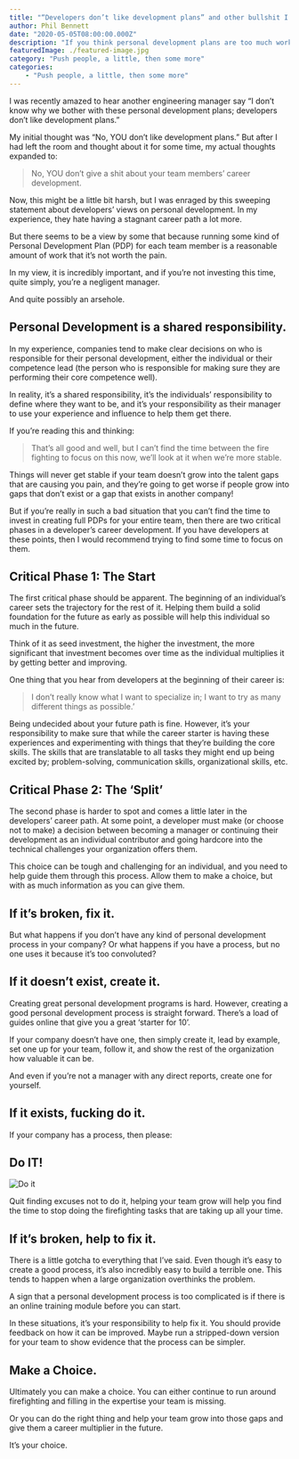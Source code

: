 ```yaml
---
title: "“Developers don’t like development plans” and other bullshit I’ve heard."
author: Phil Bennett
date: "2020-05-05T08:00:00.000Z"
description: "If you think personal development plans are too much work. You are a negligent manager. And quite possibly an arsehole."
featuredImage: ./featured-image.jpg
category: "Push people, a little, then some more"
categories: 
    - "Push people, a little, then some more" 
---
```

I was recently amazed to hear another engineering manager say “I don’t know why we bother with these personal development plans; developers don’t like development plans.”

My initial thought was “No, YOU don’t like development plans.” But after I had left the room and thought about it for some time, my actual thoughts expanded to:

> No, YOU don’t give a shit about your team members’ career development.

Now, this might be a little bit harsh, but I was enraged by this sweeping statement about developers’ views on personal development. In my experience, they hate having a stagnant career path a lot more.

But there seems to be a view by some that because running some kind of Personal Development Plan (PDP) for each team member is a reasonable amount of work that it’s not worth the pain.

In my view, it is incredibly important, and if you’re not investing this time, quite simply, you’re a negligent manager.

And quite possibly an arsehole.

## Personal Development is a shared responsibility.
In my experience, companies tend to make clear decisions on who is responsible for their personal development, either the individual or their competence lead (the person who is responsible for making sure they are performing their core competence well).

In reality, it’s a shared responsibility, it’s the individuals’ responsibility to define where they want to be, and it’s your responsibility as their manager to use your experience and influence to help them get there.

If you’re reading this and thinking:

> That’s all good and well, but I can’t find the time between the fire fighting to focus on this now, we’ll look at it when we’re more stable.

Things will never get stable if your team doesn’t grow into the talent gaps that are causing you pain, and they’re going to get worse if people grow into gaps that don’t exist or a gap that exists in another company!

But if you’re really in such a bad situation that you can’t find the time to invest in creating full PDPs for your entire team, then there are two critical phases in a developer’s career development. If you have developers at these points, then I would recommend trying to find some time to focus on them.

## Critical Phase 1: The Start
The first critical phase should be apparent. The beginning of an individual’s career sets the trajectory for the rest of it. Helping them build a solid foundation for the future as early as possible will help this individual so much in the future.

Think of it as seed investment, the higher the investment, the more significant that investment becomes over time as the individual multiplies it by getting better and improving.

One thing that you hear from developers at the beginning of their career is:

> I don’t really know what I want to specialize in; I want to try as many different things as possible.’

Being undecided about your future path is fine. However, it’s your responsibility to make sure that while the career starter is having these experiences and experimenting with things that they’re building the core skills. The skills that are translatable to all tasks they might end up being excited by; problem-solving, communication skills, organizational skills, etc.

## Critical Phase 2: The ‘Split’
The second phase is harder to spot and comes a little later in the developers’ career path. At some point, a developer must make (or choose not to make) a decision between becoming a manager or continuing their development as an individual contributor and going hardcore into the technical challenges your organization offers them.

This choice can be tough and challenging for an individual, and you need to help guide them through this process. Allow them to make a choice, but with as much information as you can give them.

## If it’s broken, fix it.
But what happens if you don’t have any kind of personal development process in your company? Or what happens if you have a process, but no one uses it because it’s too convoluted?

## If it doesn’t exist, create it.
Creating great personal development programs is hard. However, creating a good personal development process is straight forward. There’s a load of guides online that give you a great ‘starter for 10’.

If your company doesn’t have one, then simply create it, lead by example, set one up for your team, follow it, and show the rest of the organization how valuable it can be.

And even if you’re not a manager with any direct reports, create one for yourself.

## If it exists, fucking do it.
If your company has a process, then please:


## Do IT!
![Do it](https://media.giphy.com/media/qDPg6HNz2NfAk/giphy.gif)

Quit finding excuses not to do it, helping your team grow will help you find the time to stop doing the firefighting tasks that are taking up all your time.

## If it’s broken, help to fix it.
There is a little gotcha to everything that I’ve said. Even though it’s easy to create a good process, it’s also incredibly easy to build a terrible one. This tends to happen when a large organization overthinks the problem.

A sign that a personal development process is too complicated is if there is an online training module before you can start.

In these situations, it’s your responsibility to help fix it. You should provide feedback on how it can be improved. Maybe run a stripped-down version for your team to show evidence that the process can be simpler.

## Make a Choice.
Ultimately you can make a choice. You can either continue to run around firefighting and filling in the expertise your team is missing.

Or you can do the right thing and help your team grow into those gaps and give them a career multiplier in the future.

It’s your choice.


